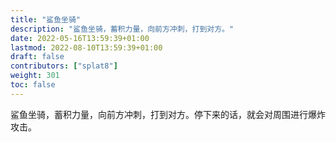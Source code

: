 ```yaml
---
title: "鲨鱼坐骑"
description: "鲨鱼坐骑，蓄积力量，向前方冲刺，打到对方。"
date: 2022-05-16T13:59:39+01:00
lastmod: 2022-08-10T13:59:39+01:00
draft: false
contributors: ["splat8"]
weight: 301
toc: false
---
```


鲨鱼坐骑，蓄积力量，向前方冲刺，打到对方。停下来的话，就会对周围进行爆炸攻击。
